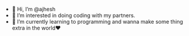 - 👋 Hi, I’m @ajhesh
- 👀 I’m interested in doing coding with my partners.
- 💢 I’m currently learning to programming and wanna make some thing extra in the world❤ 
